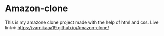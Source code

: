 # Amazon-clone
This is my amazone clone project made with the help of html and css.
Live link=>  https://varnikaaa19.github.io/Amazon-clone/
